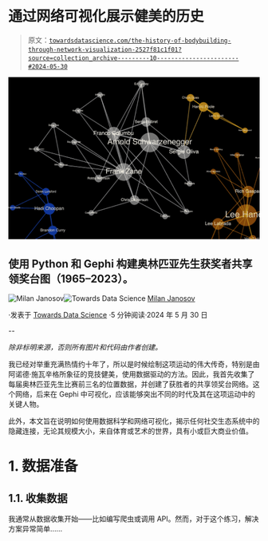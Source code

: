 # 通过网络可视化展示健美的历史

> 原文：[`towardsdatascience.com/the-history-of-bodybuilding-through-network-visualization-2527f81c1f01?source=collection_archive---------10-----------------------#2024-05-30`](https://towardsdatascience.com/the-history-of-bodybuilding-through-network-visualization-2527f81c1f01?source=collection_archive---------10-----------------------#2024-05-30)

![](img/f086978a8f730cd7dbc5c05bf9658310.png)

## 使用 Python 和 Gephi 构建奥林匹亚先生获奖者共享领奖台图（1965–2023）。

[](https://medium.com/@janosovm?source=post_page---byline--2527f81c1f01--------------------------------)![Milan Janosov](https://medium.com/@janosovm?source=post_page---byline--2527f81c1f01--------------------------------)[](https://towardsdatascience.com/?source=post_page---byline--2527f81c1f01--------------------------------)![Towards Data Science](https://towardsdatascience.com/?source=post_page---byline--2527f81c1f01--------------------------------) [Milan Janosov](https://medium.com/@janosovm?source=post_page---byline--2527f81c1f01--------------------------------)

·发表于 [Towards Data Science](https://towardsdatascience.com/?source=post_page---byline--2527f81c1f01--------------------------------) ·5 分钟阅读·2024 年 5 月 30 日

--

*除非标明来源，否则所有图片和代码由作者创建。*

我已经对举重充满热情约十年了，所以是时候绘制这项运动的伟大传奇，特别是由阿诺德·施瓦辛格所象征的竞技健美，使用数据驱动的方法。因此，我首先收集了每届奥林匹亚先生比赛前三名的位置数据，并创建了获胜者的共享领奖台网络。这个网络，后来在 Gephi 中可视化，应该能够突出不同的时代及其在这项运动中的关键人物。

此外，本文旨在说明如何使用数据科学和网络可视化，揭示任何社交生态系统中的隐藏连接，无论其规模大小，来自体育或艺术的世界，具有小或巨大商业价值。

# 1\. 数据准备

## **1.1\. 收集数据**

我通常从数据收集开始——比如编写爬虫或调用 API。然而，对于这个练习，解决方案异常简单……
